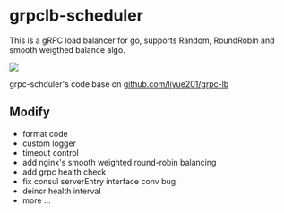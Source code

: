 # grpclb-scheduler
This is a gRPC load balancer for go, supports Random, RoundRobin and smooth weigthed balance algo.

![](https://raw.githubusercontent.com/liyue201/grpc-lb/master/struct.png "")

grpc-schduler's code base on [github.com/liyue201/grpc-lb](github.com/liyue201/grpc-lb)

## Modify

* format code
* custom logger
* timeout control
* add nginx's smooth weighted round-robin balancing
* add grpc health check
* fix consul serverEntry interface conv bug
* deincr health interval
* more ...
